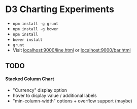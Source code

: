 D3 Charting Experiments
============================

- `npm install -g grunt`
- `npm install -g bower`
- `npm install`
- `bower install`
- `grunt`
- Visit [localhost:9000/line.html](localhost:9000/line.html) or [localhost:9000/bar.html](localhost:9000/bar.html)


## TODO

#### Stacked Column Chart
- "Currency" display option
- hover to display value / additional labels
- "min-column-width" options + overflow support (maybe)
